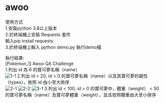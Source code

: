 # awoo

使用方式  
1.安裝python 3.8以上版本  
2.於終端機上安裝 Requests 套件  
  輸入pip install requests  
3.於終端機上輸入 python demo.py 執行demo檔  


執行結果:  
[Pokemon_1] Awoo QA Challenge  
1.列出 id 為 6 的寶可夢名稱（name）  
![1-1](https://github.com/iori071115/awoo/assets/75652032/48e9e621-13c4-44a6-8094-bbb0e563a177)
2.列出 id < 20, id > 0 的寶可夢名稱（name）以及其寶可夢的屬性（types），依照 id 由小至大排序  
![2-1](https://github.com/iori071115/awoo/assets/75652032/c2009673-9e55-4409-b05c-895f06fa4ff3)
![2-2](https://github.com/iori071115/awoo/assets/75652032/e57c18d9-35ab-408a-a07e-ed82e288306c)
![3-1](https://github.com/iori071115/awoo/assets/75652032/5c7a7a56-25ab-47fb-9e23-6bd8abdd273d)
3.列出 id < 100, id > 0 的寶可夢中，體重（weight） < 50 的寶可夢名稱（name）及寶可夢體重（weight），並且依照體重由大至小排序  
